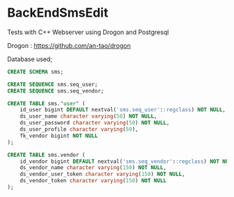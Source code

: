 # BackEndSmsEdit
Tests with C++ Webserver using Drogon and Postgresql

Drogon : https://github.com/an-tao/drogon

Database used;

```SQL
CREATE SCHEMA sms;

CREATE SEQUENCE sms.seq_user;
CREATE SEQUENCE sms.seq_vendor;

CREATE TABLE sms."user" (
    id_user bigint DEFAULT nextval('sms.seq_user'::regclass) NOT NULL,
    ds_user_name character varying(50) NOT NULL,
    ds_user_password character varying(50) NOT NULL,
    ds_user_profile character varying(50),
    fk_vendor bigint NOT NULL
);

CREATE TABLE sms.vendor (
    id_vendor bigint DEFAULT nextval('sms.seq_vendor'::regclass) NOT NULL,
    ds_vendor_name character varying(150) NOT NULL,
    ds_vendor_user_token character varying(150) NOT NULL,
    ds_vendor_token character varying(150) NOT NULL
);
```
